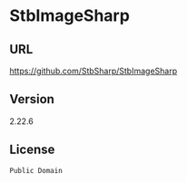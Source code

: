 StbImageSharp
===

## URL

https://github.com/StbSharp/StbImageSharp

## Version

2.22.6

## License

```
Public Domain
```